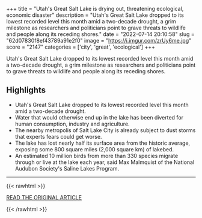 +++
title = "Utah's Great Salt Lake is drying out, threatening ecological, economic disaster"
description = "Utah's Great Salt Lake dropped to its lowest recorded level this month amid a two-decade drought, a grim milestone as researchers and politicians point to grave threats to wildlife and people along its receding shores."
date = "2022-07-14 20:10:58"
slug = "62d07830f8ef43789a91e2f0"
image = "https://i.imgur.com/zrUy6me.jpg"
score = "2147"
categories = ['city', 'great', 'ecological']
+++

Utah's Great Salt Lake dropped to its lowest recorded level this month amid a two-decade drought, a grim milestone as researchers and politicians point to grave threats to wildlife and people along its receding shores.

## Highlights

- Utah's Great Salt Lake dropped to its lowest recorded level this month amid a two-decade drought.
- Water that would otherwise end up in the lake has been diverted for human consumption, industry and agriculture.
- The nearby metropolis of Salt Lake City is already subject to dust storms that experts fears could get worse.
- The lake has lost nearly half its surface area from the historic average, exposing some 800 square miles (2,000 square km) of lakebed.
- An estimated 10 million birds from more than 330 species migrate through or live at the lake each year, said Max Malmquist of the National Audubon Society's Saline Lakes Program.

---

{{< rawhtml >}}
  <p class="article-category">
    <a target="_blank" href="https://www.reuters.com/business/environment/utahs-great-salt-lake-is-drying-out-threatening-ecological-economic-disaster-2022-07-14/">READ THE ORIGINAL ARTICLE</a>
  </p>
{{< /rawhtml >}}
